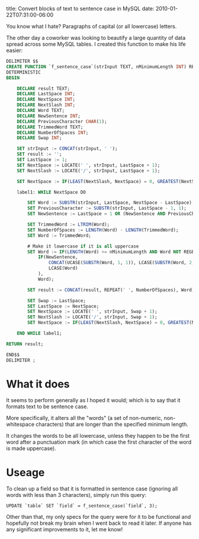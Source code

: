 title: Convert blocks of text to sentence case in MySQL
date: 2010-01-22T07:31:00-06:00

You know what I hate?  Paragraphs of capital (or all lowercase) letters.

The other day a coworker was looking to beautify a large quantity of data spread across some MySQL tables.  I created this function to make his life easier:

```sql
DELIMITER $$
CREATE FUNCTION `f_sentence_case`(strInput TEXT, nMinimumLength INT) RETURNS TEXT
DETERMINISTIC
BEGIN

	DECLARE result TEXT;
	DECLARE LastSpace INT;
	DECLARE NextSpace INT;
	DECLARE NextSlash INT;
	DECLARE Word TEXT;
	DECLARE NewSentence INT;
	DECLARE PreviousCharacter CHAR(1);
	DECLARE TrimmedWord TEXT;
	DECLARE NumberOfSpaces INT;
	DECLARE Swap INT;

	SET strInput := CONCAT(strInput, ' ');
	SET result := '';
	SET LastSpace := 1;
	SET NextSpace := LOCATE(' ', strInput, LastSpace + 1);
	SET NextSlash := LOCATE('/', strInput, LastSpace + 1);

	SET NextSpace := IF(LEAST(NextSlash, NextSpace) = 0, GREATEST(NextSlash, NextSpace), LEAST(NextSlash, NextSpace));

	label1: WHILE NextSpace DO

		SET Word := SUBSTR(strInput, LastSpace, NextSpace - LastSpace);
		SET PreviousCharacter := SUBSTR(strInput, LastSpace - 1, 1);
		SET NewSentence := LastSpace = 1 OR (NewSentence AND PreviousCharacter = ' ') OR PreviousCharacter IN('.', '!', '?');

		SET TrimmedWord := LTRIM(Word);
		SET NumberOfSpaces := LENGTH(Word) - LENGTH(TrimmedWord);
		SET Word := TrimmedWord;

		# Make it lowercase if it is all uppercase
		SET Word := IF(LENGTH(Word) >= nMinimumLength AND Word NOT REGEXP '[0-9]',
			IF(NewSentence,
				CONCAT(UCASE(SUBSTR(Word, 1, 1)), LCASE(SUBSTR(Word, 2, LENGTH(Word) - 1))),
				LCASE(Word)
			),
			Word);

		SET result := CONCAT(result, REPEAT(' ', NumberOfSpaces), Word);

		SET Swap := LastSpace;
		SET LastSpace := NextSpace;
		SET NextSpace := LOCATE(' ', strInput, Swap + 1);
		SET NextSlash := LOCATE('/', strInput, Swap + 1);
		SET NextSpace := IF(LEAST(NextSlash, NextSpace) = 0, GREATEST(NextSlash, NextSpace), LEAST(NextSlash, NextSpace));

	END WHILE label1;

RETURN result;

END$$
DELIMITER ;
```

# What it does

It seems to perform generally as I hoped it would; which is to say that it formats text to be sentence case.

More specifically, it alters all the "words" (a set of non-numeric, non-whitespace characters) that are longer than the specified minimum length.

It changes the words to be all lowercase, unless they happen to be the first word after a punctuation mark (in which case the first character of the word is made uppercase).

# Useage

To clean up a field so that it is formatted in sentence case (ignoring all words with less than 3 characters), simply run this query:

```
UPDATE `table` SET `field` = f_sentence_case(`field`, 3);
```

Other than that, my only specs for the query were for it to be functional and hopefully not break my brain when I went back to read it later.  If anyone has any significant improvements to it, let me know!
